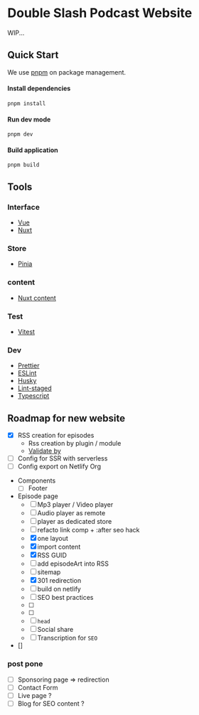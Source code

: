 # Double Slash Podcast Website

WIP...

## Quick Start

We use [pnpm](https://pnpm.io) on package management.

#### Install dependencies

```
pnpm install
```

#### Run dev mode

```
pnpm dev
```


#### Build application

```
pnpm build
```


## Tools

### Interface

- [Vue](https://vuejs.org/)
- [Nuxt](https://v3.nuxtjs.org/)

### Store

- [Pinia](https://pinia.vuejs.org/)

### content

- [Nuxt content](https://content.nuxtjs.org/)

### Test

- [Vitest](https://vitest.dev/)

### Dev

- [Prettier](https://prettier.io/)
- [ESLint](https://eslint.org/)
- [Husky](https://github.com/typicode/husky)
- [Lint-staged](https://github.com/okonet/lint-staged)
- [Typescript](https://www.typescriptlang.org/)



## Roadmap for new website

- [x] RSS creation for episodes
  - Rss creation by plugin / module
  - [Validate by](https://podba.se/validate/)
- [ ] Config for SSR with serverless
- [ ] Config export on Netlify Org
- Components
  - [ ] Footer
- Episode page
  - [ ] Mp3 player / Video player
  - [ ] Audio player as remote 
  - [ ] player as dedicated store
  - [ ] refacto link comp + :after seo hack
  - [x] one layout
  - [x] import content
  - [X] RSS GUID
  - [ ] add episodeArt into RSS
  - [ ] sitemap
  - [x] 301 redirection
  - [ ] build on netlify 
  - [ ] SEO best practices
  - [ ] 
  - [ ] 
  - [ ] `head`
  - [ ] Social share
  - [ ] Transcription for `SEO`

- []

### post pone
- [ ] Sponsoring page => redirection
- [ ] Contact Form
- [ ] Live page ?
- [ ] Blog for SEO content ?
<!-- - [ ]
- [ ]
- [ ] -->
<!-- - 
- [ ]
- [ ]
- [ ]
- [ ]
- [ ]
- [ ]
- [ ]
- [ ]
- [ ]
- [ ] -->
